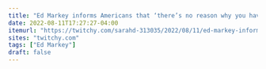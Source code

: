 ```yaml
---
title: "Ed Markey informs Americans that ‘there’s no reason why you have to pay $4 or $5 a gallon for gasoline when you can have an all-electric vehicle’"
date: 2022-08-11T17:27:27-04:00
itemurl: "https://twitchy.com/sarahd-313035/2022/08/11/ed-markey-informs-americans-that-theres-no-reason-why-you-have-to-pay-4-or-5-a-gallon-for-gasoline-when-you-can-have-an-all-electric-vehicle/"
sites: "twitchy.com"
tags: ["Ed Markey"]
draft: false
---
```



